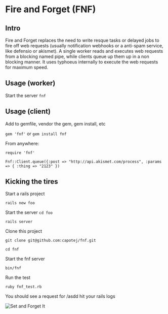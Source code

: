# Fire and Forget (FNF)


## Intro

Fire and Forget replaces the need to write resque tasks or delayed jobs to fire off web requests (usually notification webhooks or a anti-spam service, like defensio or akismet). A single worker reads and executes web requests from a blocking named pipe, while clients queue up them up in a non blocking manner. It uses typhoeus internally to execute the web requests for maximum speed.

## Usage (worker)

Start the server
```fnf```


## Usage (client)

Add to gemfile, vendor the gem, gem install, etc

```gem 'fnf'``` or ```gem install fnf```

From anywhere:

```require 'fnf'```

```Fnf::Client.queue({:post => "http://api.akismet.com/process", :params => { :thing => "2123" })```


## Kicking the tires

Start a rails project

```rails new foo```

Start the server
```cd foo```

```rails server```

Clone this project

```git clone git@github.com:capotej/fnf.git```

```cd fnf```

Start the fnf server

```bin/fnf```

Run the test

```ruby fnf_test.rb```

You should see a request for /asdd hit your rails logs


![Set and Forget It](http://naturallyalise.com/blog/wp-content/uploads/2011/03/set-it-and-forget-it-ronco-rotisserie.jpg)
